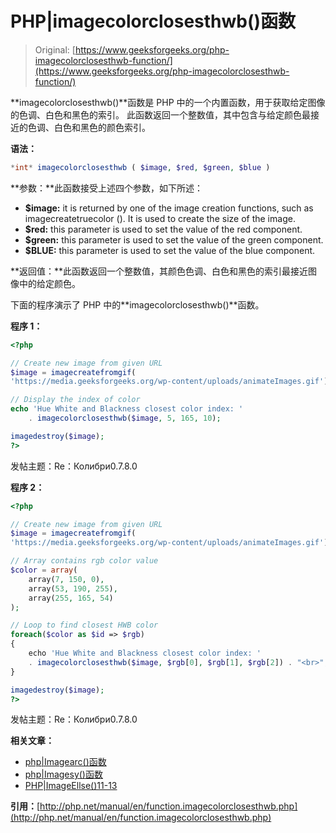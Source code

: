 # PHP|imagecolorclosesthwb()函数

> Original: [https://www.geeksforgeeks.org/php-imagecolorclosesthwb-function/](https://www.geeksforgeeks.org/php-imagecolorclosesthwb-function/)

**imagecolorclosesthwb()**函数是 PHP 中的一个内置函数，用于获取给定图像的色调、白色和黑色的索引。 此函数返回一个整数值，其中包含与给定颜色最接近的色调、白色和黑色的颜色索引。

**语法：**

```php
*int* imagecolorclosesthwb ( $image, $red, $green, $blue )
```

**参数：**此函数接受上述四个参数，如下所述：

*   **$image:** it is returned by one of the image creation functions, such as imagecreatetruecolor (). It is used to create the size of the image.
*   **$red:** this parameter is used to set the value of the red component.
*   **$green:** this parameter is used to set the value of the green component.
*   **$BLUE:** this parameter is used to set the value of the blue component.

**返回值：**此函数返回一个整数值，其颜色色调、白色和黑色的索引最接近图像中的给定颜色。

下面的程序演示了 PHP 中的**imagecolorclosesthwb()**函数。

**程序 1：**

```php
<?php

// Create new image from given URL
$image = imagecreatefromgif(
'https://media.geeksforgeeks.org/wp-content/uploads/animateImages.gif');

// Display the index of color
echo 'Hue White and Blackness closest color index: ' 
    . imagecolorclosesthwb($image, 5, 165, 10);

imagedestroy($image);
?>
```

发帖主题：Re：Колибри0.7.8.0

**程序 2：**

```php
<?php

// Create new image from given URL
$image = imagecreatefromgif(
'https://media.geeksforgeeks.org/wp-content/uploads/animateImages.gif');

// Array contains rgb color value
$color = array(
    array(7, 150, 0),
    array(53, 190, 255),
    array(255, 165, 54)
);

// Loop to find closest HWB color
foreach($color as $id => $rgb)
{
    echo 'Hue White and Blackness closest color index: '
    . imagecolorclosesthwb($image, $rgb[0], $rgb[1], $rgb[2]) . "<br>";
}

imagedestroy($image);
?>
```

发帖主题：Re：Колибри0.7.8.0

**相关文章：**

*   [php|Imagearc()函数](https://www.geeksforgeeks.org/php-imagearc-function/)
*   [php|Imagesy()函数](https://www.geeksforgeeks.org/php-imagesy-function/)
*   [PHP|ImageEllse()11-13](https://www.geeksforgeeks.org/php-imageellipse-function/)

**引用：**[http://php.net/manual/en/function.imagecolorclosesthwb.php](http://php.net/manual/en/function.imagecolorclosesthwb.php)